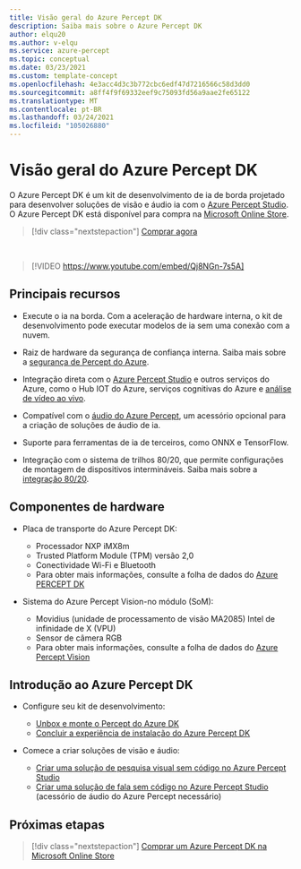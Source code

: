 ```yaml
---
title: Visão geral do Azure Percept DK
description: Saiba mais sobre o Azure Percept DK
author: elqu20
ms.author: v-elqu
ms.service: azure-percept
ms.topic: conceptual
ms.date: 03/23/2021
ms.custom: template-concept
ms.openlocfilehash: 4e3acc4d3c3b772cbc6edf47d7216566c58d3dd0
ms.sourcegitcommit: a8ff4f9f69332eef9c75093fd56a9aae2fe65122
ms.translationtype: MT
ms.contentlocale: pt-BR
ms.lasthandoff: 03/24/2021
ms.locfileid: "105026880"
---
```

# <a name="azure-percept-dk-overview"></a>Visão geral do Azure Percept DK

O Azure Percept DK é um kit de desenvolvimento de ia de borda projetado para desenvolver soluções de visão e áudio ia com o [Azure Percept Studio](./overview-azure-percept-studio.md). O Azure Percept DK está disponível para compra na [Microsoft Online Store](https://go.microsoft.com/fwlink/p/?LinkId=2155270).

> [!div class="nextstepaction"]
> [Comprar agora](https://go.microsoft.com/fwlink/p/?LinkId=2155270)

</br>

> [!VIDEO https://www.youtube.com/embed/Qj8NGn-7s5A]

## <a name="key-features"></a>Principais recursos

- Execute o ia na borda. Com a aceleração de hardware interna, o kit de desenvolvimento pode executar modelos de ia sem uma conexão com a nuvem.

- Raiz de hardware da segurança de confiança interna. Saiba mais sobre a [segurança de Percept do Azure](./overview-percept-security.md).

- Integração direta com o [Azure Percept Studio](https://go.microsoft.com/fwlink/?linkid=2135819) e outros serviços do Azure, como o Hub IOT do Azure, serviços cognitivas do Azure e [análise de vídeo ao vivo](https://docs.microsoft.com/azure/media-services/live-video-analytics-edge/overview).

- Compatível com o [áudio do Azure Percept](./overview-azure-percept-audio.md), um acessório opcional para a criação de soluções de áudio de ia.

- Suporte para ferramentas de ia de terceiros, como ONNX e TensorFlow.

- Integração com o sistema de trilhos 80/20, que permite configurações de montagem de dispositivos intermináveis. Saiba mais sobre a [integração 80/20](./overview-8020-integration.md).

## <a name="hardware-components"></a>Componentes de hardware

- Placa de transporte do Azure Percept DK:
    - Processador NXP iMX8m
    - Trusted Platform Module (TPM) versão 2,0
    - Conectividade Wi-Fi e Bluetooth
    - Para obter mais informações, consulte a folha de dados do [Azure PERCEPT DK](./azure-percept-dk-datasheet.md)

- Sistema do Azure Percept Vision-no módulo (SoM):
    - Movidius (unidade de processamento de visão MA2085) Intel de infinidade de X (VPU)
    - Sensor de câmera RGB
    - Para obter mais informações, consulte a folha de dados do [Azure Percept Vision](./azure-percept-vision-datasheet.md)

## <a name="getting-started-with-azure-percept-dk"></a>Introdução ao Azure Percept DK

- Configure seu kit de desenvolvimento:
    - [Unbox e monte o Percept do Azure DK](./quickstart-percept-dk-unboxing.md)
    - [Concluir a experiência de instalação do Azure Percept DK](./quickstart-percept-dk-set-up.md)

- Comece a criar soluções de visão e áudio:
    - [Criar uma solução de pesquisa visual sem código no Azure Percept Studio](./tutorial-nocode-vision.md)
    - [Criar uma solução de fala sem código no Azure Percept Studio](./tutorial-no-code-speech.md) (acessório de áudio do Azure Percept necessário)

## <a name="next-steps"></a>Próximas etapas

> [!div class="nextstepaction"]
> [Comprar um Azure Percept DK na Microsoft Online Store](https://go.microsoft.com/fwlink/p/?LinkId=2155270)